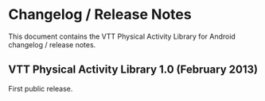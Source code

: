 # Changelog / Release Notes 
 
This document contains the VTT Physical Activity Library for Android changelog / release notes. 
 
 
## VTT Physical Activity Library 1.0 (February 2013) 
 
First public release. 
 
 